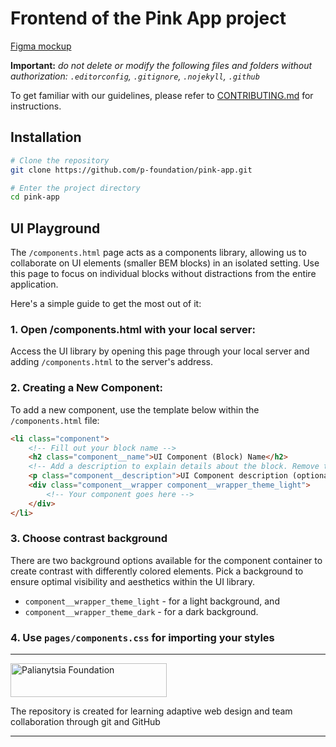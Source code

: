 # Frontend of the Pink App project

[Figma mockup](https://www.figma.com/file/TYlLseXoMXDflJYbU1DGHa/HTML-2-%2F-%D0%9F%D0%B8%D0%BD%D0%BA?type=design&node-id=1-323&mode=design&t=03daQbmntoeCoxSu-0)


**Important:** _do not delete or modify the following files and folders without authorization:_
_`.editorconfig`, `.gitignore`, `.nojekyll`, `.github`_

To get familiar with our guidelines, please refer to [CONTRIBUTING.md](Contributing.md) for instructions.

## Installation

```bash
# Clone the repository
git clone https://github.com/p-foundation/pink-app.git

# Enter the project directory
cd pink-app
```

## UI Playground

The `/components.html` page acts as a components library, allowing us to collaborate on UI elements (smaller BEM blocks) in an isolated setting. Use this page to focus on individual blocks without distractions from the entire application.

Here's a simple guide to get the most out of it:
### 1. Open /components.html with your local server:
Access the UI library by opening this page through your local server and adding `/components.html` to the server's address.

### 2. Creating a New Component:
To add a new component, use the template below within the `/components.html` file:

```html
<li class="component">
    <!-- Fill out your block name -->
    <h2 class="component__name">UI Component (Block) Name</h2>
    <!-- Add a description to explain details about the block. Remove the line if no description is provided. -->
    <p class="component__description">UI Component description (optional)</p>
    <div class="component__wrapper component__wrapper_theme_light">
        <!-- Your component goes here -->
    </div>
</li>
```

### 3. Choose contrast background
There are two background options available for the component container to create contrast with differently colored elements. Pick a background to ensure optimal visibility and aesthetics within the UI library.
- `component__wrapper_theme_light` - for a light background, and
- `component__wrapper_theme_dark` - for a dark background.

### 4. Use `pages/components.css` for importing your styles

---

<a href="https://pgds.xyz/"><img width="250" height="54" alt="Palianytsia Foundation" src="https://raw.githubusercontent.com/naumch1k/palyanitsa/main/src/shared/images/full-logo.png"></a>

The repository is created for learning adaptive web design and team collaboration through git and GitHub

---

